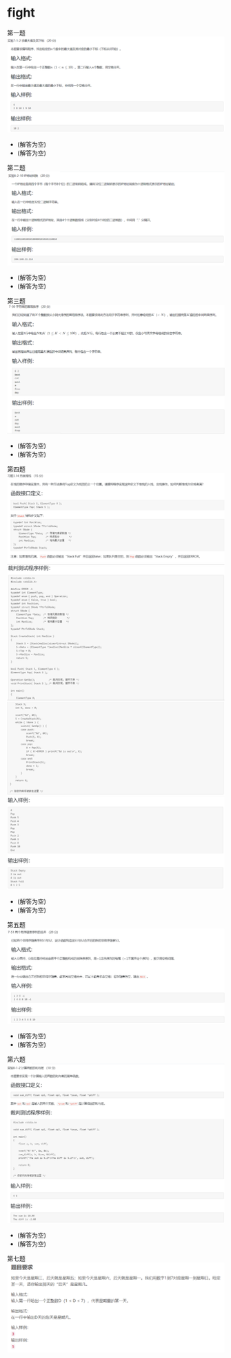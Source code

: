 # fight
第一题
![Image text](t1.png)

* (解答为空)
* (解答为空)

第二题
![Image text](t2.png)

* (解答为空)
* (解答为空)

第三题
![Image text](t3.png)


* (解答为空)
* (解答为空)


第四题
![Image text](t41.png)
![Image text](t42.png)
![Image text](t43.png)
![Image text](t44.png)


* (解答为空)
* (解答为空)

第五题
![Image text](t5.png)


* (解答为空)
* (解答为空)

第六题
![Image text](t6.png)


* (解答为空)
* (解答为空)

第七题
![Image text](t7.png)
